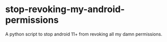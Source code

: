 # stop-revoking-my-android-permissions
A python script to stop android 11+ from revoking all my damn permissions.
